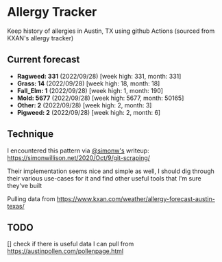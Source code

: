 # Allergy Tracker

Keep history of allergies in Austin, TX using github Actions (sourced from KXAN's allergy tracker)

## Current forecast
<!-- INJECT FORECAST -->
- **Ragweed: 331** (2022/09/28)  [week high: 331, month: 331]
- **Grass: 14** (2022/09/28)  [week high: 18, month: 18]
- **Fall_Elm: 1** (2022/09/28)  [week high: 1, month: 190]
- **Mold: 5677** (2022/09/28)  [week high: 5677, month: 50165]
- **Other: 2** (2022/09/28)  [week high: 2, month: 3]
- **Pigweed: 2** (2022/09/28)  [week high: 2, month: 6]
<!-- END INJECT FORECAST -->

## Technique

I encountered this pattern via [@simonw's](https://github.com/simonw) writeup: https://simonwillison.net/2020/Oct/9/git-scraping/

Their implementation seems nice and simple as well, I should dig through their various use-cases for it and find other useful tools that I'm sure they've built

Pulling data from https://www.kxan.com/weather/allergy-forecast-austin-texas/

## TODO

[] check if there is useful data I can pull from https://austinpollen.com/pollenpage.html
